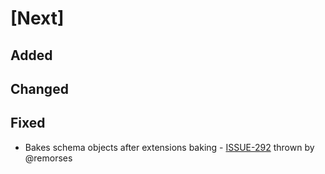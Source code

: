 # [Next]

## Added

## Changed

## Fixed

- Bakes schema objects after extensions baking - [ISSUE-292](https://github.com/tartiflette/tartiflette/issues/292) thrown by @remorses

